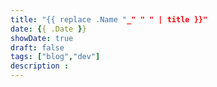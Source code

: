 ```yaml
---
title: "{{ replace .Name "_" " " | title }}"
date: {{ .Date }}
showDate: true
draft: false
tags: ["blog","dev"]
description :
---
```

